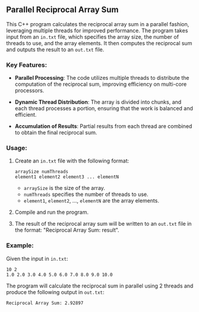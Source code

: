 ## Parallel Reciprocal Array Sum

This C++ program calculates the reciprocal array sum in a parallel fashion, leveraging multiple threads for improved performance. The program takes input from an `in.txt` file, which specifies the array size, the number of threads to use, and the array elements. It then computes the reciprocal sum and outputs the result to an `out.txt` file.

### Key Features:

- **Parallel Processing**: The code utilizes multiple threads to distribute the computation of the reciprocal sum, improving efficiency on multi-core processors.

- **Dynamic Thread Distribution**: The array is divided into chunks, and each thread processes a portion, ensuring that the work is balanced and efficient.

- **Accumulation of Results**: Partial results from each thread are combined to obtain the final reciprocal sum.

### Usage:

1. Create an `in.txt` file with the following format:

   ```
   arraySize numThreads
   element1 element2 element3 ... elementN
   ```

   - `arraySize` is the size of the array.
   - `numThreads` specifies the number of threads to use.
   - `element1`, `element2`, ..., `elementN` are the array elements.

2. Compile and run the program.

3. The result of the reciprocal array sum will be written to an `out.txt` file in the format: "Reciprocal Array Sum: result".

### Example:

Given the input in `in.txt`:

```
10 2
1.0 2.0 3.0 4.0 5.0 6.0 7.0 8.0 9.0 10.0
```

The program will calculate the reciprocal sum in parallel using 2 threads and produce the following output in `out.txt`:

```
Reciprocal Array Sum: 2.92897
```
